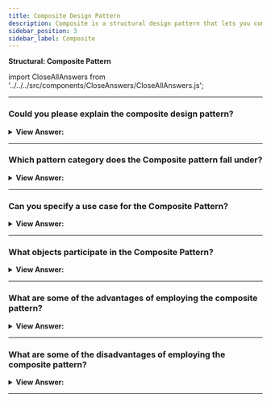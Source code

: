 ```yaml
---
title: Composite Design Pattern
description: Composite is a structural design pattern that lets you compose objects into tree structures and then work with these structures as if they were individual objects.
sidebar_position: 3
sidebar_label: Composite
---
```


**Structural: Composite Pattern**

import CloseAllAnswers from '../../../src/components/CloseAnswers/CloseAllAnswers.js';

<CloseAllAnswers />

---

### Could you please explain the composite design pattern?

<details className='answer'>
  <summary>
    <strong>View Answer:</strong>
  </summary>
  <div>
    <div>
      <strong>Interview Response:</strong> The Composite Pattern, structurally, allows you to compose objects into a tree-like structure, allowing us to work with them as individual objects. Partitioning is another term for this. The Composite pattern enables the creation of objects with primitive items or a collection of object properties. Each item in the group can hold other collections, allowing for deeply nested structures.<br/>
    </div><br />
  <div><strong className="codeExample">Diagram:</strong><br /><br />

  <div></div>

</div><br />
  <div><strong className="codeExample">Code Example:</strong><br /><br />

  <div></div>

```js
//Component
class Employee {
  constructor(name, position, progress) {
    this.name = name;
    this.position = position;
    this.progress = progress;
  }
  getProgress() {}
}

//Leaf subclass
class Developers extends Employee {
  constructor(name, position, progress) {
    super(name, position, progress);
  }
  getProgress() {
    return this.progress;
  }
}

//Leaf subclass
class FreeLanceDev extends Employee {
  constructor(name, position, progress) {
    super(name, position, progress);
  }
  getProgress() {
    return this.progress();
  }
}

//Composite subclass
class DevTeamLead extends Employee {
  constructor(name, position) {
    super(name, position);
    this.teamMembers = [];
  }
  addMember(employee) {
    this.teamMembers.push(employee);
  }

  removeMember(employee) {
    for (var i = 0; i < this.teamMembers.length; i++) {
      if (this.teamMembers[i] == employee) {
        this.teamMembers.splice(i, 1);
      }
    }
    return this.teamMembers;
  }

  getProgress() {
    for (var i = 0; i < this.teamMembers.length; i++) {
      console.log(this.teamMembers[i].getProgress());
    }
  }

  showTeam() {
    for (var i = 0; i < this.teamMembers.length; i++) {
      console.log(this.teamMembers[i].name);
    }
  }
}

function run() {
  const seniorDev = new Developers('Rachel', 'Senior Developer', '60%');
  const juniorDev = new Developers('Joey', 'Junior Developer', '50%');
  const teamLead = new DevTeamLead('Regina', 'Dev Team Lead', '90%');
  teamLead.addMember(seniorDev);
  teamLead.addMember(juniorDev);
  console.log('Team members list:');
  teamLead.showTeam();
  console.log('Get Team members progress:');
  teamLead.getProgress();
  console.log('Removing Rachel from team:');
  teamLead.removeMember(seniorDev);
  console.log('Updated team members list:');
  teamLead.showTeam();
  const freelanceDev = new Developers('Ross', 'Free Lancer', '80%');
  console.log("Get freelance developer's progress:");
  console.log(freelanceDev.getProgress());
}

run();

/*
output:

Team members list:
Rachel
Joey
Get Team members progress:
60%
50%
Removing Rachel from team:
Updated team members list:
Joey
Get freelance developer's progress:
80%

 */
```

</div>
 </div>

</details>

---

### Which pattern category does the Composite pattern fall under?

<details>
  <summary>
    <strong>View Answer:</strong>
  </summary>
  <div>
    <div>
      <strong>Interview Response:</strong> The Composite pattern is a type of Structural design pattern.
    </div>
  </div>
</details>

---

### Can you specify a use case for the Composite Pattern?

<details>
  <summary>
    <strong>View Answer:</strong>
  </summary>
  <div>
    <div>
      <strong>Interview Response:</strong> Composite pattern is powerful as it allows us to treat an object as a composite. Since both single and composite objects share the same interface, it will enable reusing objects without worrying about their compatibility.
    </div><br/>
    <div>
      <strong>Technical Response:</strong> The Composite Pattern describes a group of objects that can be treated in the same way a single instance of an object may be.<br/><br/>This allows us to treat individual objects and compositions uniformly, which means that the same behavior will be applied whether we're working with one or a thousand items.<br/><br/>This pattern can be used to create a scalable application with a large number of objects. It is useful when dealing with an object hierarchy that resembles a tree. Your operating system, for example, uses this pattern to create directories and sub-directories. This pattern is also used by libraries such as React and Vue to create reusable interfaces.
    </div>

  </div>
</details>

---

### What objects participate in the Composite Pattern?

<details>
  <summary>
    <strong>View Answer:</strong>
  </summary>
  <div>
    <div>
      <strong>Interview Response:</strong> The participating objects in the Composite Pattern include the Component, Leaf, and Composite objects.
    </div>
    <br />
    <div></div>

- **Component** – The component declares the interface for the objects in the composition.
- **Leaf** – The leaf represents leaf objects in the composition, and a leaf is defined as an object with no children in this pattern.
- **Composite** – The Composite object represents branches of subtrees in the composition and maintains a collection of child components.

<br />
  </div>
</details>

---

### What are some of the advantages of employing the composite pattern?

<details>
  <summary>
    <strong>View Answer:</strong>
  </summary>
  <div>
    <div>
      <strong>Interview Response:</strong> Benefits of the Composite Pattern
    </div>
    <br />
    <div></div>

- When you use polymorphism and recursion, you can work with complex tree structures more easily.
- The Open/Closed Principle You can add new element types to the app without breaking the existing code, which is now compatible with the object tree.

<br />
  </div>
</details>

---

### What are some of the disadvantages of employing the composite pattern?

<details>
  <summary>
    <strong>View Answer:</strong>
  </summary>
  <div>
    <div>
      <strong>Interview Response:</strong> Drawbacks of the Composite Pattern
    </div>
    <br />
    <div></div>

- It might be challenging to provide a standard interface for classes whose functionality differs too much. You would need to overgeneralize the component interface in specific scenarios, making it harder to comprehend.

<br />
  </div>
</details>

---
